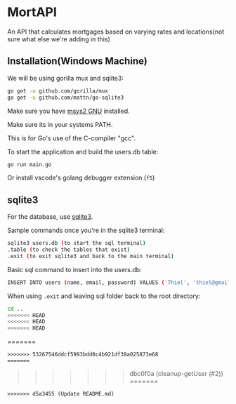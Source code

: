 # MortAPI
An API that calculates mortgages based on varying rates and locations(not sure what else we're adding in this)

## Installation(Windows Machine)

We will be using gorilla mux and sqlite3:

```sh
go get -u github.com/gorilla/mux
go get -u github.com/mattn/go-sqlite3
```

Make sure you have [msys2 GNU](https://www.msys2.org/) installed.

Make sure its in your systems PATH. 

This is for Go's use of the C-compiler "gcc".

To start the application and build the users.db table:

```sh
go run main.go
```

Or install vscode's golang debugger extension (`f5`)

## sqlite3

For the database, use [sqlite3](https://www.sqlite.org/download.html).

Sample commands once you're in the sqlite3 terminal:

```sh
sqlite3 users.db (to start the sql terminal)
.table (to check the tables that exist)
.exit (to exit sqlite3 and back to the main terminal)
```

Basic sql command to insert into the users.db:
```sh
INSERT INTO users (name, email, password) VALUES ('Thiel', 'thiel@gmail.com', 'password');
```

When using `.exit` and leaving sql folder back to the root directory:
```sh
cd ..
<<<<<<< HEAD
<<<<<<< HEAD
<<<<<<< HEAD
```
=======
``` 
>>>>>>> 53267546ddcf5993bdd0c4b921df39a025873e68
=======
```
>>>>>>> dbc0f0a (cleanup-getUser (#2))
=======
``` 
>>>>>>> d5a3455 (Update README.md)
